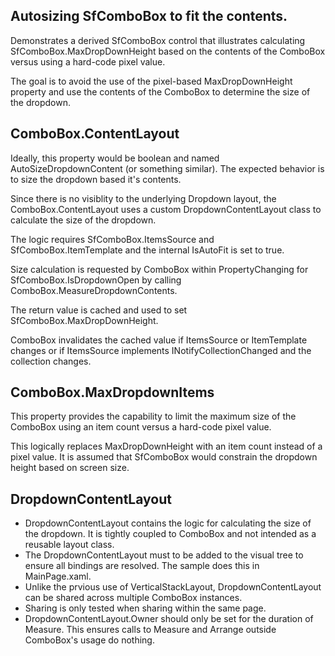 ﻿## Autosizing SfComboBox to fit the contents.
Demonstrates a derived SfComboBox control that illustrates calculating 
SfComboBox.MaxDropDownHeight based on the contents of the ComboBox versus using
a hard-code pixel value.

The goal is to avoid the use of the pixel-based MaxDropDownHeight property and use the 
contents of the ComboBox to determine the size of the dropdown.

## ComboBox.ContentLayout
Ideally, this property would be boolean and named AutoSizeDropdownContent (or something similar).
The expected behavior is to size the dropdown based it's contents.

Since there is no visiblity to the underlying Dropdown layout, the ComboBox.ContentLayout uses a custom DropdownContentLayout class to calculate the size of the dropdown.

The logic requires SfComboBox.ItemsSource and SfComboBox.ItemTemplate and the internal IsAutoFit is set to true.

Size calculation is requested by ComboBox within PropertyChanging for SfComboBox.IsDropdownOpen by calling ComboBox.MeasureDropdownContents. 

The return value is cached and used to set SfComboBox.MaxDropDownHeight.

ComboBox invalidates the cached value if ItemsSource or ItemTemplate changes or if ItemsSource implements INotifyCollectionChanged and the collection changes. 

## ComboBox.MaxDropdownItems
This property provides the capability to limit the maximum size of the ComboBox using an item count versus a hard-code pixel value.

This logically replaces MaxDropDownHeight with an item count instead of a pixel value. It is assumed that SfComboBox would constrain the dropdown height based on screen size.

## DropdownContentLayout
- DropdownContentLayout contains the logic for calculating the size of the dropdown. It is tightly coupled to ComboBox and not intended as a reusable layout class.
- The DropdownContentLayout must to be added to the visual tree to ensure all bindings are resolved. The sample does this in MainPage.xaml.
- Unlike the prvious use of VerticalStackLayout, DropdownContentLayout can be shared across multiple ComboBox instances.
- Sharing is only tested when sharing within the same page.
- DropdownContentLayout.Owner should only be set for the duration of Measure. This ensures calls to Measure and Arrange outside ComboBox's usage do nothing.
